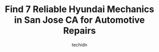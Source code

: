 ---
layout: ampstory
image: https://images.unsplash.com/photo-1597220669155-4a3e59232dc9?ixlib=rb-4.0.3&ixid=MnwxMjA3fDB8MHxwaG90by1wYWdlfHx8fGVufDB8fHx8&auto=format&fit=crop&w=640&h=853&q=80
author: techidn
featured: false
description: Discover the 7 best Hyundai Mechanic in San Jose CA, USA and ensure your vehicle receives the highest quality of care. These trusted professionals are known for their skill, knowledge, and d
title: Find 7 Reliable Hyundai Mechanics in San Jose CA for Automotive Repairs
cover:
   title: Find 7 Reliable Hyundai Mechanics in San Jose CA for Automotive Repairs
   subtitle: Rickpate
   background: https://images.unsplash.com/photo-1597220669155-4a3e59232dc9?ixlib=rb-4.0.3&ixid=MnwxMjA3fDB8MHxwaG90by1wYWdlfHx8fGVufDB8fHx8&auto=format&fit=crop&w=640&h=853&q=80

pages: 
 - layout: thirds
   top: <h1>#1 GIC Car Clinic</h1>
   bottom: "<p>I want to express my sincere thanks to the team at GIC Auto Clinic for their exceptional service in taking care of my vehicle and following up on all my warranty claim(s)</p>"
   background: https://www.knot35.com/toplist/wp-content/uploads/2023/06/best-hyundai-mechanic-1-in-san-jose-ca-1685839894.jpeg
   backgroundblur: true
 - layout: thirds
   top: <h1>#2 Capitol Hyundai Service Center</h1>
   bottom: "<p>1050 Capitol Expressway Auto Mall, San Jose, CA 95136, United States</p>"
   background: https://www.knot35.com/toplist/wp-content/uploads/2023/06/best-hyundai-mechanic-2-in-san-jose-ca-1685839895.jpeg
   cta:
      link: https://www.knot35.com/toplist/find-7-reliable-hyundai-mechanics-in-san-jose-ca-for-automotive-repairs/
      text: Find 7 Reliable Hyundai Mechanics in San Jose CA for Automotive Repairs
 - layout: thirds
   top: <h1>#3 Thanhs Auto Services & Repair</h1>
   bottom: "<p>2851 Monterey Hwy, San Jose, CA 95111, United States</p>"
   background: https://www.knot35.com/toplist/wp-content/uploads/2023/06/best-hyundai-mechanic-3-in-san-jose-ca-1685839895.jpeg
   cta:
      link: https://www.knot35.com/toplist/find-7-reliable-hyundai-mechanics-in-san-jose-ca-for-automotive-repairs/
      text: Find 7 Reliable Hyundai Mechanics in San Jose CA for Automotive Repairs
 - layout: thirds
   top: <h1>#4 Hung Auto Repair</h1>
   bottom: "<p>59 S Capitol Ave, San Jose, CA 95127, United States</p>"
   background: https://images.unsplash.com/photo-1567095761054-7a02e69e5c43?ixlib=rb-4.0.3&ixid=MnwxMjA3fDB8MHxwaG90by1wYWdlfHx8fGVufDB8fHx8&auto=format&fit=crop&w=640&h=853&q=80
   cta:
      link: https://www.knot35.com/toplist/find-7-reliable-hyundai-mechanics-in-san-jose-ca-for-automotive-repairs/
      text: Find 7 Reliable Hyundai Mechanics in San Jose CA for Automotive Repairs
 - layout: thirds
   top: <h1>#5 Friendly Auto Care</h1>
   bottom: "<p>350 Kiely Blvd C, San Jose, CA 95129, United States</p>"
   background: https://images.unsplash.com/photo-1618556658017-fd9c732d1360?ixlib=rb-4.0.3&ixid=MnwxMjA3fDB8MHxwaG90by1wYWdlfHx8fGVufDB8fHx8&auto=format&fit=crop&w=640&h=853&q=80
   cta:
      link: https://www.knot35.com/toplist/find-7-reliable-hyundai-mechanics-in-san-jose-ca-for-automotive-repairs/
      text: Find 7 Reliable Hyundai Mechanics in San Jose CA for Automotive Repairs
 - layout: thirds
   top: <h1>#6 White Road Auto Services</h1>
   bottom: "<p>95 S White Rd, San Jose, CA 95127, United States</p>"
   background: https://images.unsplash.com/photo-1561679660-d00ee1e0dc8e?ixlib=rb-4.0.3&ixid=MnwxMjA3fDB8MHxwaG90by1wYWdlfHx8fGVufDB8fHx8&auto=format&fit=crop&w=640&h=853&q=80
   cta:
      link: https://www.knot35.com/toplist/find-7-reliable-hyundai-mechanics-in-san-jose-ca-for-automotive-repairs/
      text: Find 7 Reliable Hyundai Mechanics in San Jose CA for Automotive Repairs
 - layout: thirds
   top: <h1>#7 Hans Auto Repair and Services</h1>
   bottom: "<p>421 Queens Ln, San Jose, CA 95112, United States</p>"
   background: https://images.unsplash.com/photo-1608411404720-c8f0417bcdba?ixlib=rb-4.0.3&ixid=MnwxMjA3fDB8MHxwaG90by1wYWdlfHx8fGVufDB8fHx8&auto=format&fit=crop&w=640&h=853&q=80
   cta:
      link: https://www.knot35.com/toplist/find-7-reliable-hyundai-mechanics-in-san-jose-ca-for-automotive-repairs/
      text: Find 7 Reliable Hyundai Mechanics in San Jose CA for Automotive Repairs
 - layout: thirds
   middle: Continue reading...
   background: https://images.unsplash.com/photo-1595364397663-fca4f075d796?ixlib=rb-4.0.3&ixid=MnwxMjA3fDB8MHxwaG90by1wYWdlfHx8fGVufDB8fHx8&auto=format&fit=crop&w=640&h=853&q=80
   cta:
      link: https://www.knot35.com/toplist/find-7-reliable-hyundai-mechanics-in-san-jose-ca-for-automotive-repairs/
      text: Find 7 Reliable Hyundai Mechanics in San Jose CA for Automotive Repairs
      
---